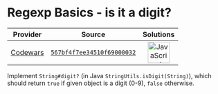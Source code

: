[_metadata_:generated]: - "true"

# Regexp Basics - is it a digit?

<!-- INFO TABLE BEGIN -->

| Provider                                        | Source                                                                               | Solutions                                                                                                                                                    |
| :---------------------------------------------: | :----------------------------------------------------------------------------------: | :----------------------------------------------------------------------------------------------------------------------------------------------------------: |
| [Codewars](../../../docs/providers/Codewars.md) | [`567bf4f7ee34510f69000032`](https://www.codewars.com/kata/567bf4f7ee34510f69000032) | [<img src="https://res.cloudinary.com/rascaltwo/image/upload/v1631924076/javascript_ehszr7.svg" alt="JavaScript" title="JavaScript" width="50" />](solve.js) |

<!-- INFO TABLE END -->

Implement `String#digit?` (in Java `StringUtils.isDigit(String)`), which should return `true` if given object is a digit (0-9), `false` otherwise.
